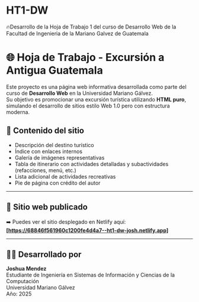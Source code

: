 # HT1-DW
🔥Desarrollo de la Hoja de Trabajo 1 del curso de Desarrollo Web de la Facultad de Ingenieria de la Mariano Galvez de Guatemala

# 🌐 Hoja de Trabajo - Excursión a Antigua Guatemala

Este proyecto es una página web informativa desarrollada como parte del curso de **Desarrollo Web** en la Universidad Mariano Gálvez.  
Su objetivo es promocionar una excursión turística utilizando **HTML puro**, simulando el desarrollo de sitios estilo Web 1.0 pero con estructura moderna.

## 📌 Contenido del sitio

- Descripción del destino turístico
- Índice con enlaces internos
- Galería de imágenes representativas
- Tabla de itinerario con actividades detalladas y subactividades (refacciones, menú, etc.)
- Lista adicional de actividades recreativas
- Pie de página con crédito del autor

---

## 🔗 Sitio web publicado

➡️ Puedes ver el sitio desplegado en Netlify aquí:  
**[https://68846f561960c1200fe4d4a7--ht1-dw-josh.netlify.app]**

---

## 👨‍💻 Desarrollado por

**Joshua Mendez**  
Estudiante de Ingeniería en Sistemas de Información y Ciencias de la Computación  
Universidad Mariano Gálvez  
Año: 2025
